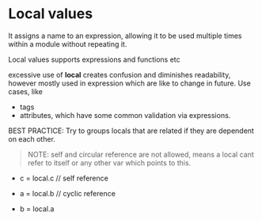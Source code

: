 # Local values

It assigns a name to an expression, allowing it to be used multiple times within a module without repeating it.

Local values supports expressions and functions etc

excessive use of **local** creates confusion and diminishes readability, however mostly used in expression which are like to change in future. Use cases, like

- tags
- attributes, which have some common validation via expressions.

BEST PRACTICE: Try to groups locals that are related if they are dependent on each other.

>NOTE: self and circular reference are not allowed, means a local cant refer to itself or any other var which points to this.

- c = local.c // self reference

- a = local.b // cyclic reference
- b = local.a
